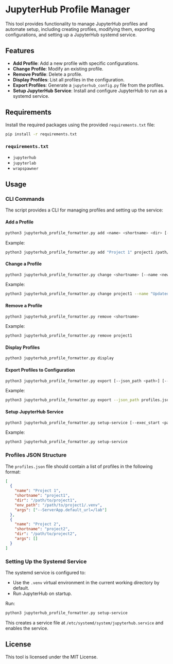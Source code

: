 # JupyterHub Profile Manager

This tool provides functionality to manage JupyterHub profiles and automate setup, including creating profiles, modifying them, exporting configurations, and setting up a JupyterHub systemd service.

## Features

- **Add Profile**: Add a new profile with specific configurations.
- **Change Profile**: Modify an existing profile.
- **Remove Profile**: Delete a profile.
- **Display Profiles**: List all profiles in the configuration.
- **Export Profiles**: Generate a `jupyterhub_config.py` file from the profiles.
- **Setup JupyterHub Service**: Install and configure JupyterHub to run as a systemd service.

## Requirements

Install the required packages using the provided `requirements.txt` file:

```bash
pip install -r requirements.txt
```

### `requirements.txt`
- `jupyterhub`
- `jupyterlab`
- `wrapspawner`

## Usage

### CLI Commands

The script provides a CLI for managing profiles and setting up the service:

#### Add a Profile
```bash
python3 jupyterhub_profile_formatter.py add <name> <shortname> <dir> [--env_path <path>] [--args <arg1> <arg2> ...]
```
Example:
```bash
python3 jupyterhub_profile_formatter.py add "Project 1" project1 /path/to/project1 --args --ServerApp.default_url=/lab
```

#### Change a Profile
```bash
python3 jupyterhub_profile_formatter.py change <shortname> [--name <new_name>] [--dir <new_dir>] [--env_path <new_env_path>] [--args <new_arg1> <new_arg2> ...]
```
Example:
```bash
python3 jupyterhub_profile_formatter.py change project1 --name "Updated Project 1"
```

#### Remove a Profile
```bash
python3 jupyterhub_profile_formatter.py remove <shortname>
```
Example:
```bash
python3 jupyterhub_profile_formatter.py remove project1
```

#### Display Profiles
```bash
python3 jupyterhub_profile_formatter.py display
```

#### Export Profiles to Configuration
```bash
python3 jupyterhub_profile_formatter.py export [--json_path <path>] [--config_path <path>]
```
Example:
```bash
python3 jupyterhub_profile_formatter.py export --json_path profiles.json --config_path jupyterhub_config.py
```

#### Setup JupyterHub Service
```bash
python3 jupyterhub_profile_formatter.py setup-service [--exec_start <path>]
```
Example:
```bash
python3 jupyterhub_profile_formatter.py setup-service
```

### Profiles JSON Structure
The `profiles.json` file should contain a list of profiles in the following format:

```json
[
  {
    "name": "Project 1",
    "shortname": "project1",
    "dir": "/path/to/project1",
    "env_path": "/path/to/project1/.venv",
    "args": ["--ServerApp.default_url=/lab"]
  },
  {
    "name": "Project 2",
    "shortname": "project2",
    "dir": "/path/to/project2",
    "args": []
  }
]
```

### Setting Up the Systemd Service
The systemd service is configured to:
- Use the `.venv` virtual environment in the current working directory by default.
- Run JupyterHub on startup.

Run:
```bash
python3 jupyterhub_profile_formatter.py setup-service
```
This creates a service file at `/etc/systemd/system/jupyterhub.service` and enables the service.

## License
This tool is licensed under the MIT License.


